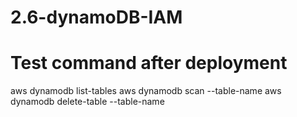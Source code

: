 # 2.6-dynamoDB-IAM

# Test command after deployment
aws dynamodb list-tables
aws dynamodb scan --table-name <table-name>
aws dynamodb delete-table --table-name <table-name>
